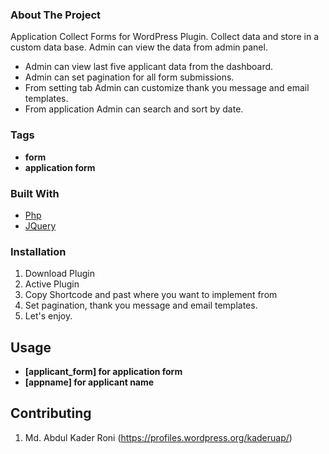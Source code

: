 <!-- ABOUT THE PROJECT -->
### About The Project

Application Collect Forms for WordPress Plugin. Collect data and store in a custom data base. Admin can view the data from admin panel. 

* Admin can view last five applicant data from the dashboard.
* Admin can set pagination for all form submissions.
* From setting tab Admin can customize thank you message and email templates.
* From application Admin can search and sort by date.

### Tags
* __form__ 
* __application form__

### Built With

* [Php](https://www.php.net)
* [JQuery](https://jquery.com)

### Installation

1. Download Plugin
2. Active Plugin
3. Copy Shortcode and past where you want to implement from
4. Set pagination, thank you message and email templates.
5. Let's enjoy.

## Usage

* __[applicant_form] for application form__
* __[appname] for applicant name__

## Contributing

1. Md. Abdul Kader Roni (https://profiles.wordpress.org/kaderuap/)